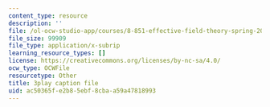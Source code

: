 ```yaml
---
content_type: resource
description: ''
file: /ol-ocw-studio-app/courses/8-851-effective-field-theory-spring-2013/ac50365fe2b85ebf8cbaa59a47818993_v2JKK_yPwc0.vtt
file_size: 99909
file_type: application/x-subrip
learning_resource_types: []
license: https://creativecommons.org/licenses/by-nc-sa/4.0/
ocw_type: OCWFile
resourcetype: Other
title: 3play caption file
uid: ac50365f-e2b8-5ebf-8cba-a59a47818993
---
```

